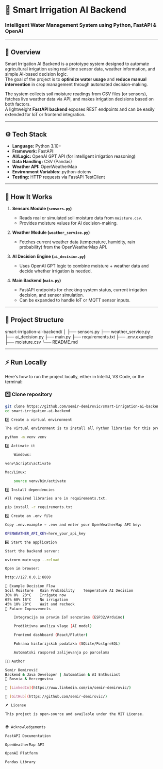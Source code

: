 # 🌾 Smart Irrigation AI Backend

### Intelligent Water Management System using Python, FastAPI & OpenAI

---

## 🧠 Overview

Smart Irrigation AI Backend is a prototype system designed to automate agricultural irrigation using real-time sensor data, weather information, and simple AI-based decision logic.  
The goal of the project is to **optimize water usage** and **reduce manual intervention** in crop management through automated decision-making.

The system collects soil moisture readings from CSV files (or sensors), fetches live weather data via API, and makes irrigation decisions based on both factors.  
A lightweight **FastAPI backend** exposes REST endpoints and can be easily extended for IoT or frontend integration.

---

## ⚙️ Tech Stack

- **Language:** Python 3.10+
- **Framework:** FastAPI
- **AI/Logic:** OpenAI GPT API (for intelligent irrigation reasoning)
- **Data Handling:** CSV (Pandas)
- **Weather API:** OpenWeatherMap
- **Environment Variables:** python-dotenv
- **Testing:** HTTP requests via FastAPI TestClient

---

## 🚀 How It Works

1. **Sensors Module (`sensors.py`)**  
   - Reads real or simulated soil moisture data from `moisture.csv`.  
   - Provides moisture values for AI decision-making.

2. **Weather Module (`weather_service.py`)**  
   - Fetches current weather data (temperature, humidity, rain probability) from the OpenWeatherMap API.

3. **AI Decision Engine (`ai_decision.py`)**  
   - Uses OpenAI GPT logic to combine moisture + weather data and decide whether irrigation is needed.

4. **Main Backend (`main.py`)**  
   - FastAPI endpoints for checking system status, current irrigation decision, and sensor simulation.  
   - Can be expanded to handle IoT or MQTT sensor inputs.

---

## 🧩 Project Structure

smart-irrigation-ai-backend/
│
├── sensors.py
├── weather_service.py
├── ai_decision.py
├── main.py
├── requirements.txt
├── .env.example
├── moisture.csv
└── README.md


---

## ⚡ Run Locally
Here's how to run the project locally, either in IntelliJ, VS Code, or the terminal:

### 1️⃣ Clone repository
```bash
git clone https://github.com/semir-demirovic/smart-irrigation-ai-backend.git
cd smart-irrigation-ai-backend

2️⃣ Create a virtual environment

The virtual environment is to install all Python libraries for this project only.

python -m venv venv

3️⃣ Activate it

    Windows:

venv\Scripts\activate

Mac/Linux:

    source venv/bin/activate

4️⃣ Install dependencies

All required libraries are in requirements.txt.

pip install -r requirements.txt

5️⃣ Create an .env file

Copy .env.example → .env and enter your OpenWeatherMap API key:

OPENWEATHER_API_KEY=here_your_api_key

6️⃣ Start the application

Start the backend server:

uvicorn main:app --reload

Open in browser:

http://127.0.0.1:8000

🧠 Example Decision Flow
Soil Moisture	Rain Probability	Temperature	AI Decision
30%	0%	23°C	Irrigate now
65%	60%	18°C	No irrigation
45%	10%	28°C	Wait and recheck
🔮 Future Improvements

    Integracija sa pravim IoT senzorima (ESP32/Arduino)

    Prediktivna analiza vlage (AI model)

    Frontend dashboard (React/Flutter)

    Pohrana historijskih podataka (SQLite/PostgreSQL)

    Automatski raspored zalijevanja po parcelama

👨‍💻 Author

Semir Demirović
Backend & Java Developer | Automation & AI Enthusiast
📍 Bosnia & Herzegovina

🔗 [LinkedIn](https://www.linkedin.com/in/semir-demirovic/)

🔗 [GitHub](https://github.com/semir-demirovic/)

🪶 License

This project is open-source and available under the MIT License.


🌍 Acknowledgements

FastAPI Documentation

OpenWeatherMap API

OpenAI Platform

Pandas Library

